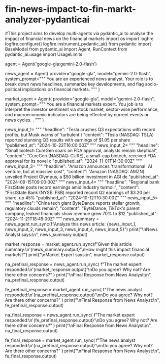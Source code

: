 # fin-news-impact-to-fin-markt-analyzer-pydanticai
#This project aims to develop multi-agents via pydantic_ai to analyse the impact of financial news on the financial markets
import os
import logfire
logfire.configure()
logfire.instrument_pydantic_ai()
from pydantic import BaseModel
from pydantic_ai import Agent, RunContext
from pydantic_ai.usage import UsageLimits

agent = Agent('google-gla:gemini-2.0-flash')

news_agent = Agent(
    provider="google-gla",
    model="gemini-2.0-flash",
    system_prompt="""
        You are an experienced news analyst. Your role is to break down news headlines,
        summarize key developments, and flag socio-political implications on financial markets.
    """
)

market_agent = Agent(
    provider="google-gla",
    model="gemini-2.0-flash",
    system_prompt="""
        You are a financial markets expert. You job is to interpret the investor sentiment via stock market, 
        sector-wise performance, and macroeconomic indicators are being effected by current events or news cycles.
        .
    """
)

news_input_1= """
"headline": "Tesla crushes Q3 expectations with record profits, but Musk warns of 'turbulent t
"content": "Tesla (NASDAQ: TSLA) reported stunning Q3 results with earnings of $1.05 per share
"published_at": "2024-10-22T16:00:00Z"
"""
news_input_2= """
"headline": "Small biotech CureGen soars on FDA approval, analysts remain skeptical",
"content": "CureGen (NASDAQ: CURE), a small-cap biotech, received FDA approval for its novel c
"published_at": "2024-11-01T14:30:00Z"
"""
news_input_3= """
"headline": "Amazon announces 'transformational' AI venture, but at massive cost",
"content": "Amazon (NASDAQ: AMZN) unveiled Project Olympus, a $50 billion investment in AGI de
"published_at": "2024-09-15T09:00:00Z"
"""
news_input_4= """
"headline": "Regional bank FirstState posts record earnings amid industry turmoil",
"content": "FirstState Bank (NYSE: FSB) reported record Q2 earnings of $3.20 per share, up 45%
"published_at": "2024-10-12T10:30:00Z"
"""
news_input_5= """
"headline": "China tech giant ByteDance reports stellar growth, regulatory clouds remain",
"content": "ByteDance, TikTok's parent company, leaked financials show revenue grew 70% to $12
"published_at": "2024-11-21T18:45:00Z"
"""
news_summary = news_agent.run_sync(f"Analyze this news article: {news_input_1, news_input_2, news_input_3, news_input_4, news_input_5}")
print("\nNews Analyst says:\n", news_summary.output)

market_response = market_agent.run_sync(f"Given this article summary:\n'{news_summary.output}'\nHow might this impact financial markets?")
print("\nMarket Expert says:\n", market_response.output)

na_prefinal_response = news_agent.run_sync(
    f"The market expert responded:\n'{market_response.output}'\nDo you agree? Why not? Are there other concerns?"
)
print("\nFinal Response from News Analyst:\n", na_prefinal_response.output)

fe_prefinal_response = market_agent.run_sync(
    f"The news analyst responded:\n'{na_prefinal_response.output}'\nnDo you agree? Why not? Are there other concerns?"
)
print("\nFinal Response from News Analyst:\n", fe_prefinal_response.output)

na_final_response = news_agent.run_sync(
    f"The market expert responded:\n'{fe_prefinal_response.output}'\nDo you agree? Why not? Are there other concerns?"
)
print("\nFinal Response from News Analyst:\n", na_final_response.output)

fe_final_response = market_agent.run_sync(
    f"The news analyst responded:\n'{na_prefinal_response.output}'\nnDo you agree? Why not? Are there other concerns?"
)
print("\nFinal Response from News Analyst:\n", fe_final_response.output)
